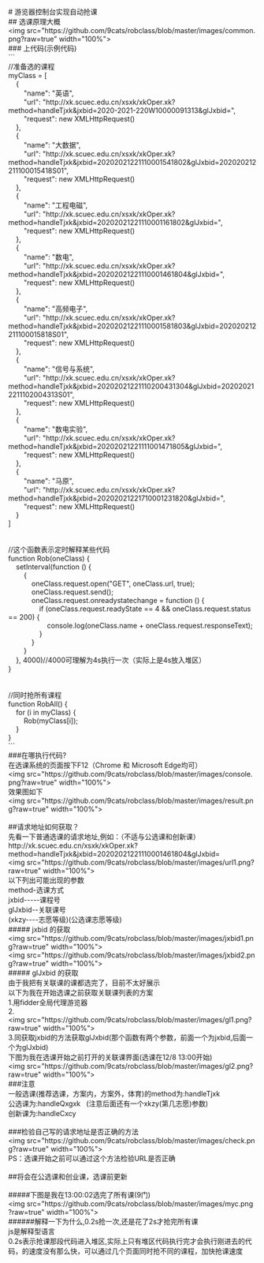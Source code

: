 <div>
<div>#&nbsp;游览器控制台实现自动抢课</div>
<div>##&nbsp;选课原理大概</div>
<div>&lt;img&nbsp;src="https://github.com/9cats/robclass/blob/master/images/common.png?raw=true"&nbsp;width="100%"&gt;</div>
<div>###&nbsp;上代码(示例代码)</div>
<div>```</div>
<div>//准备选的课程</div>
<div>myClass&nbsp;=&nbsp;[</div>
<div>&nbsp;&nbsp;&nbsp;&nbsp;{</div>
<div>&nbsp;&nbsp;&nbsp;&nbsp;&nbsp;&nbsp;&nbsp;&nbsp;"name":&nbsp;"英语",</div>
<div>&nbsp;&nbsp;&nbsp;&nbsp;&nbsp;&nbsp;&nbsp;&nbsp;"url":&nbsp;"http://xk.scuec.edu.cn/xsxk/xkOper.xk?method=handleTjxk&amp;jxbid=2020-2021-220W10000091313&amp;glJxbid=",</div>
<div>&nbsp;&nbsp;&nbsp;&nbsp;&nbsp;&nbsp;&nbsp;&nbsp;"request":&nbsp;new&nbsp;XMLHttpRequest()</div>
<div>&nbsp;&nbsp;&nbsp;&nbsp;},</div>
<div>&nbsp;&nbsp;&nbsp;&nbsp;{</div>
<div>&nbsp;&nbsp;&nbsp;&nbsp;&nbsp;&nbsp;&nbsp;&nbsp;"name":&nbsp;"大数据",</div>
<div>&nbsp;&nbsp;&nbsp;&nbsp;&nbsp;&nbsp;&nbsp;&nbsp;"url":&nbsp;"http://xk.scuec.edu.cn/xsxk/xkOper.xk?method=handleTjxk&amp;jxbid=20202021221110001541802&amp;glJxbid=202020212211100015418S01",</div>
<div>&nbsp;&nbsp;&nbsp;&nbsp;&nbsp;&nbsp;&nbsp;&nbsp;"request":&nbsp;new&nbsp;XMLHttpRequest()</div>
<div>&nbsp;&nbsp;&nbsp;&nbsp;},</div>
<div>&nbsp;&nbsp;&nbsp;&nbsp;{</div>
<div>&nbsp;&nbsp;&nbsp;&nbsp;&nbsp;&nbsp;&nbsp;&nbsp;"name":&nbsp;"工程电磁",</div>
<div>&nbsp;&nbsp;&nbsp;&nbsp;&nbsp;&nbsp;&nbsp;&nbsp;"url":&nbsp;"http://xk.scuec.edu.cn/xsxk/xkOper.xk?method=handleTjxk&amp;jxbid=20202021221110001161802&amp;glJxbid=",</div>
<div>&nbsp;&nbsp;&nbsp;&nbsp;&nbsp;&nbsp;&nbsp;&nbsp;"request":&nbsp;new&nbsp;XMLHttpRequest()</div>
<div>&nbsp;&nbsp;&nbsp;&nbsp;},</div>
<div>&nbsp;&nbsp;&nbsp;&nbsp;{</div>
<div>&nbsp;&nbsp;&nbsp;&nbsp;&nbsp;&nbsp;&nbsp;&nbsp;"name":&nbsp;"数电",</div>
<div>&nbsp;&nbsp;&nbsp;&nbsp;&nbsp;&nbsp;&nbsp;&nbsp;"url":&nbsp;"http://xk.scuec.edu.cn/xsxk/xkOper.xk?method=handleTjxk&amp;jxbid=20202021221110001461804&amp;glJxbid=",</div>
<div>&nbsp;&nbsp;&nbsp;&nbsp;&nbsp;&nbsp;&nbsp;&nbsp;"request":&nbsp;new&nbsp;XMLHttpRequest()</div>
<div>&nbsp;&nbsp;&nbsp;&nbsp;},</div>
<div>&nbsp;&nbsp;&nbsp;&nbsp;{</div>
<div>&nbsp;&nbsp;&nbsp;&nbsp;&nbsp;&nbsp;&nbsp;&nbsp;"name":&nbsp;"高频电子",</div>
<div>&nbsp;&nbsp;&nbsp;&nbsp;&nbsp;&nbsp;&nbsp;&nbsp;"url":&nbsp;"http://xk.scuec.edu.cn/xsxk/xkOper.xk?method=handleTjxk&amp;jxbid=20202021221110001581803&amp;glJxbid=202020212211100015818S01",</div>
<div>&nbsp;&nbsp;&nbsp;&nbsp;&nbsp;&nbsp;&nbsp;&nbsp;"request":&nbsp;new&nbsp;XMLHttpRequest()</div>
<div>&nbsp;&nbsp;&nbsp;&nbsp;},</div>
<div>&nbsp;&nbsp;&nbsp;&nbsp;{</div>
<div>&nbsp;&nbsp;&nbsp;&nbsp;&nbsp;&nbsp;&nbsp;&nbsp;"name":&nbsp;"信号与系统",</div>
<div>&nbsp;&nbsp;&nbsp;&nbsp;&nbsp;&nbsp;&nbsp;&nbsp;"url":&nbsp;"http://xk.scuec.edu.cn/xsxk/xkOper.xk?method=handleTjxk&amp;jxbid=20202021221110200431304&amp;glJxbid=202020212211102004313S01",</div>
<div>&nbsp;&nbsp;&nbsp;&nbsp;&nbsp;&nbsp;&nbsp;&nbsp;"request":&nbsp;new&nbsp;XMLHttpRequest()</div>
<div>&nbsp;&nbsp;&nbsp;&nbsp;},</div>
<div>&nbsp;&nbsp;&nbsp;&nbsp;{</div>
<div>&nbsp;&nbsp;&nbsp;&nbsp;&nbsp;&nbsp;&nbsp;&nbsp;"name":&nbsp;"数电实验",</div>
<div>&nbsp;&nbsp;&nbsp;&nbsp;&nbsp;&nbsp;&nbsp;&nbsp;"url":&nbsp;"http://xk.scuec.edu.cn/xsxk/xkOper.xk?method=handleTjxk&amp;jxbid=20202021221111001471805&amp;glJxbid=",</div>
<div>&nbsp;&nbsp;&nbsp;&nbsp;&nbsp;&nbsp;&nbsp;&nbsp;"request":&nbsp;new&nbsp;XMLHttpRequest()</div>
<div>&nbsp;&nbsp;&nbsp;&nbsp;},</div>
<div>&nbsp;&nbsp;&nbsp;&nbsp;{</div>
<div>&nbsp;&nbsp;&nbsp;&nbsp;&nbsp;&nbsp;&nbsp;&nbsp;"name":&nbsp;"马原",</div>
<div>&nbsp;&nbsp;&nbsp;&nbsp;&nbsp;&nbsp;&nbsp;&nbsp;"url":&nbsp;"http://xk.scuec.edu.cn/xsxk/xkOper.xk?method=handleTjxk&amp;jxbid=20202021221710001231820&amp;glJxbid=",</div>
<div>&nbsp;&nbsp;&nbsp;&nbsp;&nbsp;&nbsp;&nbsp;&nbsp;"request":&nbsp;new&nbsp;XMLHttpRequest()</div>
<div>&nbsp;&nbsp;&nbsp;&nbsp;}</div>
<div>]</div>
<br /><br />
<div>//这个函数表示定时解释某些代码</div>
<div>function&nbsp;Rob(oneClass)&nbsp;{</div>
<div>&nbsp;&nbsp;&nbsp;&nbsp;setInterval(function&nbsp;()&nbsp;{</div>
<div>&nbsp;&nbsp;&nbsp;&nbsp;&nbsp;&nbsp;&nbsp;&nbsp;{</div>
<div>&nbsp;&nbsp;&nbsp;&nbsp;&nbsp;&nbsp;&nbsp;&nbsp;&nbsp;&nbsp;&nbsp;&nbsp;oneClass.request.open("GET",&nbsp;oneClass.url,&nbsp;true);</div>
<div>&nbsp;&nbsp;&nbsp;&nbsp;&nbsp;&nbsp;&nbsp;&nbsp;&nbsp;&nbsp;&nbsp;&nbsp;oneClass.request.send();</div>
<div>&nbsp;&nbsp;&nbsp;&nbsp;&nbsp;&nbsp;&nbsp;&nbsp;&nbsp;&nbsp;&nbsp;&nbsp;oneClass.request.onreadystatechange&nbsp;=&nbsp;function&nbsp;()&nbsp;{</div>
<div>&nbsp;&nbsp;&nbsp;&nbsp;&nbsp;&nbsp;&nbsp;&nbsp;&nbsp;&nbsp;&nbsp;&nbsp;&nbsp;&nbsp;&nbsp;&nbsp;if&nbsp;(oneClass.request.readyState&nbsp;==&nbsp;4&nbsp;&amp;&amp;&nbsp;oneClass.request.status&nbsp;==&nbsp;200)&nbsp;{</div>
<div>&nbsp;&nbsp;&nbsp;&nbsp;&nbsp;&nbsp;&nbsp;&nbsp;&nbsp;&nbsp;&nbsp;&nbsp;&nbsp;&nbsp;&nbsp;&nbsp;&nbsp;&nbsp;&nbsp;&nbsp;console.log(oneClass.name&nbsp;+&nbsp;oneClass.request.responseText);</div>
<div>&nbsp;&nbsp;&nbsp;&nbsp;&nbsp;&nbsp;&nbsp;&nbsp;&nbsp;&nbsp;&nbsp;&nbsp;&nbsp;&nbsp;&nbsp;&nbsp;}</div>
<div>&nbsp;&nbsp;&nbsp;&nbsp;&nbsp;&nbsp;&nbsp;&nbsp;&nbsp;&nbsp;&nbsp;&nbsp;}</div>
<div>&nbsp;&nbsp;&nbsp;&nbsp;&nbsp;&nbsp;&nbsp;&nbsp;}</div>
<div>&nbsp;&nbsp;&nbsp;&nbsp;},&nbsp;4000)//4000可理解为4s执行一次（实际上是4s放入堆区）</div>
<div>}</div>
<br /><br />
<div>//同时抢所有课程</div>
<div>function&nbsp;RobAll()&nbsp;{</div>
<div>&nbsp;&nbsp;&nbsp;&nbsp;for&nbsp;(i&nbsp;in&nbsp;myClass)&nbsp;{</div>
<div>&nbsp;&nbsp;&nbsp;&nbsp;&nbsp;&nbsp;&nbsp;&nbsp;Rob(myClass[i]);</div>
<div>&nbsp;&nbsp;&nbsp;&nbsp;}</div>
<div>}</div>
<div>```</div>
<div>###在哪执行代码?</div>
<div>在选课系统的页面按下F12（Chrome&nbsp;和&nbsp;Microsoft&nbsp;Edge均可）</div>
<div>&lt;img&nbsp;src="https://github.com/9cats/robclass/blob/master/images/console.png?raw=true"&nbsp;width="100%"&gt;</div>
<div>效果图如下</div>
<div>&lt;img&nbsp;src="https://github.com/9cats/robclass/blob/master/images/result.png?raw=true"&nbsp;width="100%"&gt;</div>
<br />
<div>##请求地址如何获取？</div>
<div>先看一下普通选课的请求地址,例如：（不适与公选课和创新课）</div>
<div>http://xk.scuec.edu.cn/xsxk/xkOper.xk?method=handleTjxk&amp;jxbid=20202021221110001461804&amp;glJxbid=</div>
<div>&lt;img&nbsp;src="https://github.com/9cats/robclass/blob/master/images/url1.png?raw=true"&nbsp;width="100%"&gt;</div>
<div>以下列出可能出现的参数</div>
<div>method-选课方式</div>
<div>jxbid-----课程号</div>
<div>glJxbid--关联课号</div>
<div>(xkzy----志愿等级)(公选课志愿等级)</div>
<div>#####&nbsp;jxbid&nbsp;的获取</div>
<div>&lt;img&nbsp;src="https://github.com/9cats/robclass/blob/master/images/jxbid1.png?raw=true"&nbsp;width="100%"&gt;</div>
<div>&lt;img&nbsp;src="https://github.com/9cats/robclass/blob/master/images/jxbid2.png?raw=true"&nbsp;width="100%"&gt;</div>
<div>#####&nbsp;glJxbid&nbsp;的获取</div>
<div>由于我把有关联课的课都选完了，目前不太好展示</div>
<div>以下为我在开始选课之前获取关联课列表的方案</div>
<div>1.用fidder全局代理游览器</div>
<div>2.</div>
<div>&lt;img&nbsp;src="https://github.com/9cats/robclass/blob/master/images/gl1.png?raw=true"&nbsp;width="100%"&gt;</div>
<div>3.同获取jxbid的方法获取glJxbid(那个函数有两个参数，前面一个为jxbid,后面一个为glJxbid)</div>
<div>下图为我在选课开始之前打开的关联课界面(选课在12/8&nbsp;13:00开始)</div>
<div>&lt;img&nbsp;src="https://github.com/9cats/robclass/blob/master/images/gl2.png?raw=true"&nbsp;width="100%"&gt;</div>
<div>###注意</div>
<div>一般选课(推荐选课，方案内，方案外，体育)的method为:handleTjxk</div>
<div>公选课为:handleQxgxk&nbsp;&nbsp;&nbsp;(注意后面还有一个xkzy(第几志愿)参数)</div>
<div>创新课为:handleCxcy</div>
<br />
<div>###检验自己写的请求地址是否正确的方法</div>
<div>&lt;img&nbsp;src="https://github.com/9cats/robclass/blob/master/images/check.png?raw=true"&nbsp;width="100%"&gt;</div>
<div>PS：选课开始之前可以通过这个方法检验URL是否正确</div>
<br />
<div>##将会在公选课和创业课，选课前更新</div>
<br />
<div>#####下图是我在13:00:02选完了所有课(9门)</div>
<div>&lt;img&nbsp;src="https://github.com/9cats/robclass/blob/master/images/myc.png?raw=true"&nbsp;width="100%"&gt;</div>
<div>######解释一下为什么,0.2s抢一次,还是花了2s才抢完所有课</div>
<div>js是解释型语言</div>
<div>0.2s表示抢课那段代码进入堆区,实际上只有堆区代码执行完才会执行刚进去的代码，的速度没有那么快，可以通过几个页面同时抢不同的课程，加快抢课速度</div>
</div>